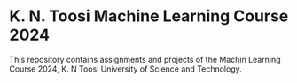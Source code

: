 # K. N. Toosi Machine Learning Course 2024
This repository contains assignments and projects of the Machin Learning Course 2024, K. N Toosi University of Science and Technology.
